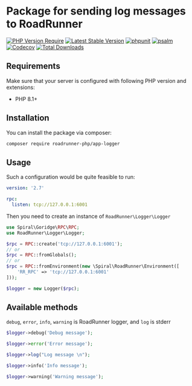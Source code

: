 # Package for sending log messages to RoadRunner


[![PHP Version Require](https://poser.pugx.org/roadrunner-php/app-logger/require/php)](https://packagist.org/packages/roadrunner-php/app-logger)
[![Latest Stable Version](https://poser.pugx.org/roadrunner-php/app-logger/v/stable)](https://packagist.org/packages/roadrunner-php/app-logger)
[![phpunit](https://github.com/roadrunner-php/app-logger/actions/workflows/phpunit.yml/badge.svg)](https://github.com/roadrunner-php/app-logger/actions)
[![psalm](https://github.com/roadrunner-php/app-logger/actions/workflows/psalm.yml/badge.svg)](https://github.com/roadrunner-php/app-logger/actions)
[![Codecov](https://codecov.io/gh/roadrunner-php/app-logger/branch/master/graph/badge.svg)](https://codecov.io/gh/roadrunner-php/app-logger/)
[![Total Downloads](https://poser.pugx.org/roadrunner-php/app-logger/downloads)](https://packagist.org/packages/roadrunner-php/app-logger)

## Requirements

Make sure that your server is configured with following PHP version and extensions:

- PHP 8.1+

## Installation

You can install the package via composer:

```bash
composer require roadrunner-php/app-logger
```

## Usage

Such a configuration would be quite feasible to run:

```yaml
version: '2.7'

rpc:
  listen: tcp://127.0.0.1:6001
```

Then you need to create an instance of `RoadRunner\Logger\Logger`

```PHP
use Spiral\Goridge\RPC\RPC;
use RoadRunner\Logger\Logger;

$rpc = RPC::create('tcp://127.0.0.1:6001');
// or
$rpc = RPC::fromGlobals();
// or
$rpc = RPC::fromEnvironment(new \Spiral\RoadRunner\Environment([
    'RR_RPC' => 'tcp://127.0.0.1:6001'
]));

$logger = new Logger($rpc);
```

## Available methods
```debug```, ```error```, ```info```, ```warning``` is RoadRunner logger, and ```log``` is stderr
```PHP
$logger->debug('Debug message');

$logger->error('Error message');

$logger->log("Log message \n");

$logger->info('Info message');

$logger->warning('Warning message');
```
